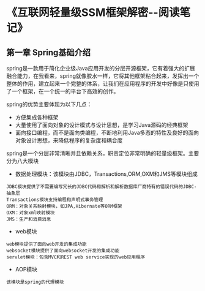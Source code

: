 # 《互联网轻量级SSM框架解密--阅读笔记》

## 第一章 Spring基础介绍

spring是一款用于简化企业级Java应用开发的分层开源框架，它有着强大的扩展融合能力，在我看来，spring就像胶水一样，它将其他框架粘合起来，发挥出一个整体的作用，建立起来一个完整的体系，让我们在应用程序的开发中好像是只使用了一个框架，在一个统一的平台下高效的创作。

spring的优势主要体现为以下几点：

* 方便集成各种框架
* 大量使用了面向对象的设计模式与设计思想，是学习Java源码的经典框架
* 面向接口编程，而不是面向类编程，不断地利用Java多态的特性及良好的面向对象设计思想，来降低程序的复杂度和耦合度

spring是一个分层非常清晰并且依赖关系，职责定位非常明确的轻量级框架。主要分为八大模块

* 数据处理模块：该模块由JDBC，Transactions,ORM,OXM和JMS等模块组成

~~~wiki
JDBC模块提供了不需要编写冗长的JDBC代码和解析和解析数据库厂商特有的错误代码的JDBC-抽象层
Transactions模块支持编程和声明式事务管理
ORM：对象关系映射模块，如JPA,Hibernate等ORM框架
OXM：对象xml映射模块
JMS：生产和消费消息
~~~

* web模块

~~~wiki
web模块提供了面向web开发的集成功能
websocket模块提供了面向websocket开发的集成功能
servlet模块：包含MVC和REST web service实现的web应用程序
~~~

* AOP模块

~~~wiki
该模块是spring的代理模块
~~~

